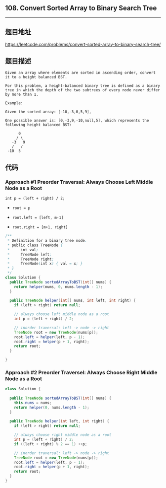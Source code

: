 ## 108. Convert Sorted Array to Binary Search Tree

----
## 题目地址

https://leetcode.com/problems/convert-sorted-array-to-binary-search-tree/

## 题目描述
```
Given an array where elements are sorted in ascending order, convert it to a height balanced BST.

For this problem, a height-balanced binary tree is defined as a binary tree in which the depth of the two subtrees of every node never differ by more than 1.

Example:

Given the sorted array: [-10,-3,0,5,9],

One possible answer is: [0,-3,9,-10,null,5], which represents the following height balanced BST:

      0
     / \
   -3   9
   /   /
 -10  5
```

## 代码

### Approach #1 Preorder Traversal: Always Choose Left Middle Node as a Root

`int p = (left + right) / 2;`

- `root = p`

- `root.left = [left, m-1]`

- `root.right = [m+1, right]`

```java
/**
 * Definition for a binary tree node.
 * public class TreeNode {
 *     int val;
 *     TreeNode left;
 *     TreeNode right;
 *     TreeNode(int x) { val = x; }
 * }
 */
class Solution {
  public TreeNode sortedArrayToBST(int[] nums) {
    return helper(nums, 0, nums.length - 1);
  }
  
  public TreeNode helper(int[] nums, int left, int right) {
    if (left > right) return null;

    // always choose left middle node as a root
    int p = (left + right) / 2;

    // inorder traversal: left -> node -> right
    TreeNode root = new TreeNode(nums[p]);
    root.left = helper(left, p - 1);
    root.right = helper(p + 1, right);
    return root;
  }

}
```

### Approach #2 Preorder Traversel: Always Choose Right Middle Node as a Root

```java
class Solution {
  
  public TreeNode sortedArrayToBST(int[] nums) {
    this.nums = nums;
    return helper(0, nums.length - 1);
  }
  
  public TreeNode helper(int left, int right) {
    if (left > right) return null;

    // always choose right middle node as a root
    int p = (left + right) / 2;
    if ((left + right) % 2 == 1) ++p;

    // inorder traversal: left -> node -> right
    TreeNode root = new TreeNode(nums[p]);
    root.left = helper(left, p - 1);
    root.right = helper(p + 1, right);
    return root;
  }
}
```















